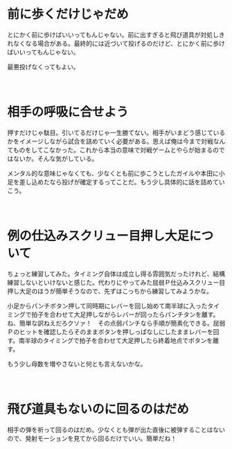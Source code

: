 # 前に歩くだけじゃだめ

とにかく前に歩けばいいってもんじゃない。前に出すぎると飛び道具が対処しきれなくなる場合がある。最終的には近づいて投げるのだけど、とにかく前に歩けばいいってもんじゃない。

最悪投げなくってもよい。

　
　

# 相手の呼吸に合せよう

押すだけじゃ駄目。引いてるだけじゃ一生勝てない。相手がいまどう感じているかをイメージしながら試合を詰めていく必要がある。思えば俺は今まで対戦なんてものをしてこなかった。これから本当の意味で対戦ゲームとやらが始まるのではないか。そんな気がしている。

メンタル的な意味じゃなくても、少なくとも前に歩こうとしたガイルや本田に小足を差し込めたなら投げが確定するってことだ。もう少し具体的に話を詰めていこう。

　
　

# 例の仕込みスクリュー目押し大足について

ちょっと練習してみた。タイミング自体は成立し得る雰囲気だったけれど、結構練習しないといけないと感じた。代わりにやってみた屈弱Ｐ仕込みスクリュー目押し大足のほうが簡単そうなので、先ずはこっちから練習してみようかな。

小足からパンチボタン押して同時期にレバーを回し始めて南半球に入ったタイミングで拍子を合わせて大足押しながらレバーが回ったらパンチタンを離す。ね、簡単な訳ねえだろクソァ！　その点弱パンチなら手順が簡素化できる。屈弱Ｐのヒットを確認したらそのままボタンを押しっぱなしにしたままレバーを回す。南半球のタイミングで拍子を合わせて大足押したら終着地点でボタンを離す。

もう少し母数を増やさないと何とも言えないかな。

　
　

# 飛び道具もないのに回るのはだめ

相手の弾を祈って回るのはだめ。少なくとも弾が出た直後に被弾することはないので、発射モーションを見てから回るだけでいい。簡単だね！

